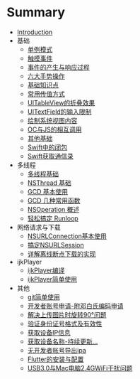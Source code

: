 # Summary

- [Introduction](README.md)
- 基础
    - [单例模式](chapter1/01_iOS单例模式.md)
    - [触摸事件](chapter1/02_触摸事件.md)
    - [事件的产生与响应过程](chapter1/03_事件的产生与响应过程.md)
    - [六大手势操作](chapter1/05_六大手势操作.md)
    - [基础知识点](chapter1/06_基础知识点.md)
    - [常用传值方式](chapter1/07_常用传值方式.md)
    - [UITableView的折叠效果](chapter1/08_UITableView的折叠效果.md)
    - [UITextField的输入限制](chapter1/09_UITextField的输入限制.md)
    - [绘制系统视图内容](chapter1/10_绘制系统视图内容.md)
    - [OC与JS的相互调用](chapter1/11_OC与JS的相互调用.md)
    - [其他基础](chapter1/12_其他基础.md)
    - [Swift中的闭包](chapter1/13_Swift中的闭包.md)
    - [Swift获取通信录](chapter1/14_Swift获取通信录.md)
- 多线程
    - [多线程基础](chapter2/01_多线程基础.md)
    - [NSThread 基础](chapter2/02_NSThread基础.md)
    - [GCD 基本使用](chapter2/03_GCD基本使用.md)
    - [GCD 几种常用函数](chapter2/04_GCD几种常用函数.md)
    - [NSOperation 概述](chapter2/05_NSOperation概述.md)
    - [轻松搞定 Runloop](chapter2/06_轻松搞定Runloop.md)
- 网络请求与下载
    - [NSURLConnection基本使用](chapter3/01_NSURLConnection基本使用.md)
    - [搞定NSURLSession](chapter3/02_搞定NSURLSession.md)
    - [详解离线断点下载的实现](chapter3/03_详解离线断点下载的实现.md)
- ijkPlayer
    - [ijkPlayer编译](chapter4/01_ijkPlayer编译.md)
    - [ijkPlayer简单使用](chapter4/02_ijkPlayer简单使用.md)
- 其他
    - [git简单使用](chapter5/01_git简单使用.md)
    - [开发者账号申请-附邓白氏编码申请](chapter5/02_开发者账号申请-附邓白氏编码申请.md)
    - [解决上传图片时旋转90°问题](chapter5/03_解决上传图片时旋转90°问题.md)
    - [验证身份证号格式及有效性](chapter5/04_验证身份证号格式及有效性.md)
    - [获取设备IP信息](chapter5/05_获取设备IP信息.md)
    - [获取设备名称-持续更新...](chapter5/06_获取设备名称-持续更新.md)
    - [无开发者账号导出ipa](chapter5/07_无开发者账号导出ipa.md)
    - [Flutter的安装与配置](chapter5/08_Flutter的安装与配置.md)
    - [USB3.0与Mac电脑2.4GWiFi干扰问题](chapter5/09_USB3.0与Mac电脑2.4GWiFi干扰问题.md)

